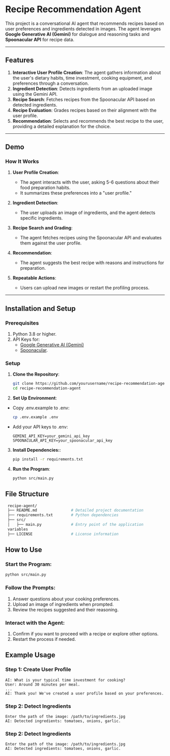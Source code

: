 # Recipe Recommendation Agent

This project is a conversational AI agent that recommends recipes based on user preferences and ingredients detected in images. The agent leverages **Google Generative AI (Gemini)** for dialogue and reasoning tasks and **Spoonacular API** for recipe data.

---

## Features

1. **Interactive User Profile Creation**: The agent gathers information about the user's dietary habits, time investment, cooking equipment, and preferences through a conversation.
2. **Ingredient Detection**: Detects ingredients from an uploaded image using the Gemini API.
3. **Recipe Search**: Fetches recipes from the Spoonacular API based on detected ingredients.
4. **Recipe Evaluation**: Grades recipes based on their alignment with the user profile.
5. **Recommendation**: Selects and recommends the best recipe to the user, providing a detailed explanation for the choice.

---

## Demo

### **How It Works**

1. **User Profile Creation**:
   - The agent interacts with the user, asking 5-6 questions about their food preparation habits.
   - It summarizes these preferences into a "user profile."

2. **Ingredient Detection**:
   - The user uploads an image of ingredients, and the agent detects specific ingredients.

3. **Recipe Search and Grading**:
   - The agent fetches recipes using the Spoonacular API and evaluates them against the user profile.

4. **Recommendation**:
   - The agent suggests the best recipe with reasons and instructions for preparation.

5. **Repeatable Actions**:
   - Users can upload new images or restart the profiling process.

---

## Installation and Setup

### **Prerequisites**

1. Python 3.8 or higher.
2. API Keys for:
   - [Google Generative AI (Gemini)](https://developers.generativeai.google/)
   - [Spoonacular](https://spoonacular.com/food-api).

### **Setup**

1. **Clone the Repository**:
   ```bash
   git clone https://github.com/yourusername/recipe-recommendation-agent.git
   cd recipe-recommendation-agent
2. **Set Up Environment**:
* Copy .env.example to .env:
   ```bash
   cp .env.example .env
* Add your API keys to .env:
   ```plaintext
   GEMINI_API_KEY=your_gemini_api_key
   SPOONACULAR_API_KEY=your_spoonacular_api_key
3. **Install Dependencies:**:
   ```bash
   pip install -r requirements.txt
4. **Run the Program**:
   ```bash
   python src/main.py   
## File Structure
   ```bash
    recipe-agent/
    ├── README.md               # Detailed project documentation
    ├── requirements.txt        # Python dependencies
    ├── src/
    │   ├── main.py             # Entry point of the application
    variables
    ├── LICENSE                 # License information
```
## How to Use

### Start the Program:
```bash
python src/main.py
```
### Follow the Prompts:
<ol>
  <li>Answer questions about your cooking preferences.</li>
  <li>Upload an image of ingredients when prompted.</li>
  <li>Review the recipes suggested and their reasoning.</li>
</ol>

### Interact with the Agent:
<ol>
  <li>Confirm if you want to proceed with a recipe or explore other options.</li>
  <li>Restart the process if needed.</li>
</ol>

## Example Usage
### Step 1: Create User Profile

    AI: What is your typical time investment for cooking?
    User: Around 30 minutes per meal.
    ...
    AI: Thank you! We've created a user profile based on your preferences.

### Step 2: Detect Ingredients

    Enter the path of the image: /path/to/ingredients.jpg
    AI: Detected ingredients: tomatoes, onions, garlic.

### Step 2: Detect Ingredients

    Enter the path of the image: /path/to/ingredients.jpg
    AI: Detected ingredients: tomatoes, onions, garlic.